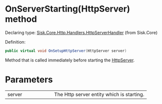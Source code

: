 <!--

Copyrights 2023 Sisk Framework - CypherPotato
Published under MIT license

!!! DO NOT EDIT THIS FILE !!!
This file was generated by a tool in the Sisk package. To edit the information in this documentation,
edit the XML documentation present in the Sisk source code.

-->


# OnServerStarting(HttpServer) method

Declaring type: [Sisk.Core.Http.Handlers.HttpServerHandler](/spec/Sisk.Core.Http.Handlers.HttpServerHandler.md) (from Sisk.Core)


Definition:

```cs
public virtual void OnSetupHttpServer(HttpServer server)
```

Method that is called immediately before starting the <a href="/spec/Sisk.Core.Http.HttpServer.md">HttpServer</a>.


# Parameters

<table>
    <tbody>
<tr>
    <td width="33%">server</td>
    <td>The Http server entity which is starting.</td>
</tr>
    </tbody>
</table>
